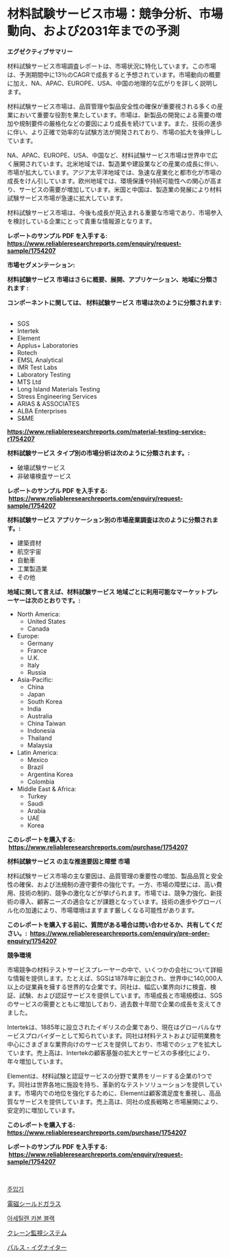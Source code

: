 <p><h1>材料試験サービス市場：競争分析、市場動向、および2031年までの予測</h1></p><p><strong>エグゼクティブサマリー</strong></p>
<p><p>材料試験サービス市場調査レポートは、市場状況に特化しています。この市場は、予測期間中に13％のCAGRで成長すると予想されています。市場動向の概要に加え、NA、APAC、EUROPE、USA、中国の地理的な広がりを詳しく説明します。</p><p>材料試験サービス市場は、品質管理や製品安全性の確保が重要視される多くの産業において重要な役割を果たしています。市場は、新製品の開発による需要の増加や規制要件の厳格化などの要因により成長を続けています。また、技術の進歩に伴い、より正確で効率的な試験方法が開発されており、市場の拡大を後押ししています。</p><p>NA、APAC、EUROPE、USA、中国など、材料試験サービス市場は世界中で広く展開されています。北米地域では、製造業や建設業などの産業の成長に伴い、市場が拡大しています。アジア太平洋地域では、急速な産業化と都市化が市場の成長をけん引しています。欧州地域では、環境保護や持続可能性への関心が高まり、サービスの需要が増加しています。米国と中国は、製造業の発展により材料試験サービス市場が急速に拡大しています。</p><p>材料試験サービス市場は、今後も成長が見込まれる重要な市場であり、市場参入を検討している企業にとって貴重な情報源となります。</p></p>
<p><strong>レポートのサンプル PDF を入手する: <a href="https://www.reliableresearchreports.com/enquiry/request-sample/1754207">https://www.reliableresearchreports.com/enquiry/request-sample/1754207</a></strong></p>
<p><strong>市場セグメンテーション:</strong></p>
<p><strong> 材料試験サービス 市場はさらに概要、展開、アプリケーション、地域に分類されます :</strong></p>
<p><strong>コンポーネントに関しては、 材料試験サービス 市場は次のように分類されます: &nbsp;</strong></p>
<p><ul><li>SGS</li><li>Intertek</li><li>Element</li><li>Applus+ Laboratories</li><li>Rotech</li><li>EMSL Analytical</li><li>IMR Test Labs</li><li>Laboratory Testing</li><li>MTS Ltd</li><li>Long Island Materials Testing</li><li>Stress Engineering Services</li><li>ARIAS & ASSOCIATES</li><li>ALBA Enterprises</li><li>S&ME</li></ul></p>
<p><strong><a href="https://www.reliableresearchreports.com/material-testing-service-r1754207">https://www.reliableresearchreports.com/material-testing-service-r1754207</a></strong></p>
<p><strong> 材料試験サービス タイプ別の市場分析は次のように分類されます。:</strong></p>
<p><ul><li>破壊試験サービス</li><li>非破壊検査サービス</li></ul></p>
<p><strong>レポートのサンプル PDF を入手する: &nbsp;<a href="https://www.reliableresearchreports.com/enquiry/request-sample/1754207">https://www.reliableresearchreports.com/enquiry/request-sample/1754207</a></strong></p>
<p><strong> 材料試験サービス アプリケーション別の市場産業調査は次のように分類されます。:</strong></p>
<p><ul><li>建築資材</li><li>航空宇宙</li><li>自動車</li><li>工業製造業</li><li>その他</li></ul></p>
<p><strong>地域に関して言えば、材料試験サービス 地域ごとに利用可能なマーケットプレーヤーは次のとおりです。:</strong></p>
<p><ul>
    <li>
        North America:
        <ul>
            <li>United States</li>
            <li>Canada</li>
        </ul>
    </li>
    <li>
        Europe:
        <ul>
            <li>Germany</li>
            <li>France</li>
            <li>U.K.</li>
            <li>Italy</li>
            <li>Russia</li>
        </ul>
    </li>
    <li>
        Asia-Pacific:
        <ul>
            <li>China</li>
            <li>Japan</li>
            <li>South Korea</li>
            <li>India</li>
            <li>Australia</li>
            <li>China Taiwan</li>
            <li>Indonesia</li>
            <li>Thailand</li>
            <li>Malaysia</li>
        </ul>
    </li>
    <li>
        Latin America:
        <ul>
            <li>Mexico</li>
            <li>Brazil</li>
            <li>Argentina Korea</li>
            <li>Colombia</li>
        </ul>
    </li>
    <li>
        Middle East & Africa:
        <ul>
            <li>Turkey</li>
            <li>Saudi</li>
            <li>Arabia</li>
            <li>UAE</li>
            <li>Korea</li>
        </ul>
    </li>
    </ul></p>
<p><strong>このレポートを購入する: &nbsp;<a href="https://www.reliableresearchreports.com/purchase/1754207">https://www.reliableresearchreports.com/purchase/1754207</a></strong></p>
<p><strong>材料試験サービス の主な推進要因と障壁 市場</strong></p>
<p><p>材料試験サービス市場の主な要因は、品質管理の重要性の増加、製品品質と安全性の確保、および法規制の遵守要件の強化です。一方、市場の障壁には、高い費用、技術の制約、競争の激化などが挙げられます。市場では、競争力強化、新技術の導入、顧客ニーズの適合などが課題となっています。技術の進歩やグローバル化の加速により、市場環境はますます厳しくなる可能性があります。</p></p>
<p><strong>このレポートを購入する前に、質問がある場合は問い合わせるか、共有してください。:&nbsp; <a href="https://www.reliableresearchreports.com/enquiry/pre-order-enquiry/1754207">https://www.reliableresearchreports.com/enquiry/pre-order-enquiry/1754207</a></strong></p>
<p><strong>競争環境</strong></p>
<p><p>市場競争の材料テストサービスプレーヤーの中で、いくつかの会社について詳細な情報を提供します。たとえば、SGSは1878年に創立され、世界中に140,000人以上の従業員を擁する世界的な企業です。同社は、幅広い業界向けに検査、検証、試験、および認証サービスを提供しています。市場成長と市場規模は、SGSのサービスの需要とともに増加しており、過去数十年間で企業の成長を支えてきました。</p><p>Intertekは、1885年に設立されたイギリスの企業であり、現在はグローバルなサービスプロバイダーとして知られています。同社は材料テストおよび証明業務を中心にさまざまな業界向けのサービスを提供しており、市場でのシェアを拡大しています。売上高は、Intertekの顧客基盤の拡大とサービスの多様化により、年々増加しています。</p><p>Elementは、材料試験と認証サービスの分野で業界をリードする企業の1つです。同社は世界各地に施設を持ち、革新的なテストソリューションを提供しています。市場内での地位を強化するために、Elementは顧客満足度を重視し、高品質なサービスを提供しています。売上高は、同社の成長戦略と市場展開により、安定的に増加しています。</p></p>
<p><strong>このレポートを購入する: &nbsp; <a href="https://www.reliableresearchreports.com/purchase/1754207">https://www.reliableresearchreports.com/purchase/1754207</a></strong></p>
<p><strong>レポートのサンプル PDF を入手する: &nbsp;<a href="https://www.reliableresearchreports.com/enquiry/request-sample/1754207">https://www.reliableresearchreports.com/enquiry/request-sample/1754207</a></strong><strong></strong></p>
<p>&nbsp;</p>
<p><p><a href="https://medium.com/@ralphyjames/%EC%9D%B8%EC%8A%A4%ED%8D%BC%EB%A0%88%EC%9D%B4%ED%84%B0-%EC%8B%9C%EC%9E%A5-%EB%8F%99%ED%96%A5-%EB%B0%8F-%EC%8B%9C%EC%9E%A5-%EB%B6%84%EC%84%9D%EC%9D%80-2024-2031%EB%85%84-%EA%B8%B0%EA%B0%84-%EB%8F%99%EC%95%88-%EC%98%88%EC%83%81%EB%90%A9%EB%8B%88%EB%8B%A4-d5fb2ba798b6">주입기</a></p><p><a href="https://medium.com/@roberts65david/%E9%9B%BB%E7%A3%81%E6%B3%A2%E9%81%AE%E8%94%BD%E3%82%AC%E3%83%A9%E3%82%B9%E5%B8%82%E5%A0%B4-2031%E5%B9%B4%E3%81%BE%E3%81%A7%E3%81%AE%E3%83%88%E3%83%AC%E3%83%B3%E3%83%89-%E4%BA%88%E6%B8%AC-%E7%AB%B6%E5%90%88%E5%88%86%E6%9E%90-1e9acea2da0d">電磁シールドガラス</a></p><p><a href="https://medium.com/@cezarymarciniak2022/2024-2031%EB%85%84-%EA%B8%B0%EA%B0%84%EC%9D%84-%EC%9C%84%ED%95%9C-%EC%95%84%EC%84%B8%ED%8B%B8%EB%A0%8C-%EC%B9%B4%EB%B3%B8-%EB%B8%94%EB%9E%99-%EC%8B%9C%EC%9E%A5-%EB%8F%99%ED%96%A5-%EB%B0%8F-%EC%8B%9C%EC%9E%A5-%EB%B6%84%EC%84%9D-%EC%98%88%EC%B8%A1-154773d2faf6">아세틸렌 카본 블랙</a></p><p><a href="https://github.com/SantosDicki04/Market-Research-Report-List-1/blob/main/550113625289.md">クレーン監視システム</a></p><p><a href="https://medium.com/@horaceogisich78/%E3%83%91%E3%83%AB%E3%82%B9%E7%82%B9%E7%81%AB%E8%A3%85%E7%BD%AE%E5%B8%82%E5%A0%B4%E8%A6%8F%E6%A8%A1-%E5%B8%82%E5%A0%B4%E5%B1%95%E6%9C%9B%E3%81%A8%E5%B8%82%E5%A0%B4%E4%BA%88%E6%B8%AC-2024%E5%B9%B4%E3%81%8B%E3%82%892031%E5%B9%B4-a9fdb50a9bac">パルス・イグナイター</a></p></p>